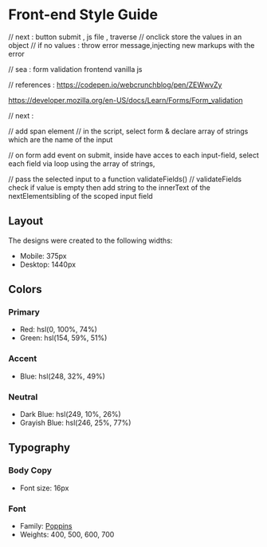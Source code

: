 # Front-end Style Guide

// next : button submit , js file , traverse
// onclick store the values in an object
// if no values : throw error message,injecting new markups with the error

// sea : form validation frontend vanilla js

// references : https://codepen.io/webcrunchblog/pen/ZEWwvZy

https://developer.mozilla.org/en-US/docs/Learn/Forms/Form_validation

// next :

// add span element
// in the script, select form & declare array of strings which are the name of the input

// on form add event on submit, inside have acces to each input-field, select each field via loop using the array of strings,

// pass the selected input to a function validateFields()
// validateFields check if value is empty then add string to the innerText of the nextElementsibling of the scoped input field

## Layout

The designs were created to the following widths:

- Mobile: 375px
- Desktop: 1440px

## Colors

### Primary

- Red: hsl(0, 100%, 74%)
- Green: hsl(154, 59%, 51%)

### Accent

- Blue: hsl(248, 32%, 49%)

### Neutral

- Dark Blue: hsl(249, 10%, 26%)
- Grayish Blue: hsl(246, 25%, 77%)

## Typography

### Body Copy

- Font size: 16px

### Font

- Family: [Poppins](https://fonts.google.com/specimen/Poppins)
- Weights: 400, 500, 600, 700
